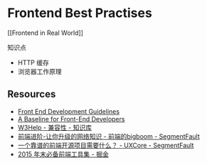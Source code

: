 # Frontend Best Practises


[[Frontend in Real World]]

知识点

- HTTP 缓存
- 浏览器工作原理


## Resources

- [Front End Development Guidelines](http://taitems.github.io/Front-End-Development-Guidelines/)
- [A Baseline for Front-End Developers](http://rmurphey.com/blog/2012/04/12/a-baseline-for-front-end-developers)
- [W3Help - 兼容性 - 知识库](http://w3help.org/zh-cn/kb/)
- [前端进阶-让你升级的网络知识 - 前端的bigboom - SegmentFault](https://segmentfault.com/a/1190000004569460)
- [一个靠谱的前端开源项目需要什么？ - UXCore - SegmentFault](https://segmentfault.com/a/1190000005859766)
- [2015 年末必备前端工具集 - 掘金](http://gold.xitu.io/entry/56cee8afc24aa800545f73bb)
